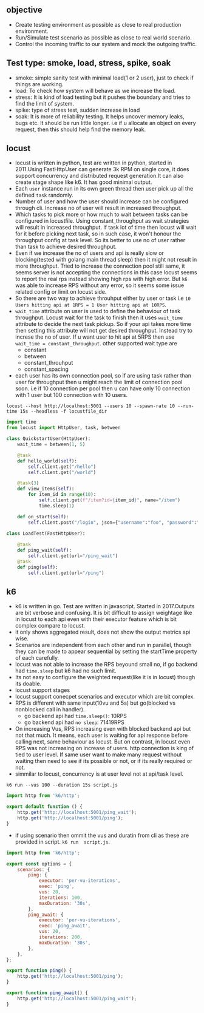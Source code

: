## objective
* Create testing environment as possible as close to real production environment.
* Run/Simulate test scenario as possible as close to real world scenario.
* Control the incoming traffic to our system and mock the outgoing traffic.

## Test type: smoke, load, stress, spike, soak
* smoke: simple sanity test with minimal load(1 or 2 user), just to check if things are working.
* load: To check how system will behave as we increase the load.
* stress: It is kind of load testing but it pushes the boundary and tries to find the limit of system.
* spike: type of stress test, sudden increase in load
* soak: It is more of reliability testing. It helps uncover memory leaks, bugs etc. It should be run little longer. i.e if u allocate an object on every request, then this should help find the memory leak.


## locust
* locust is written in python, test are written in python, started in 2011.Using FastHttpUser can generate 3k RPM on single core, it does support concurrency and distributed request generation.It can also create stage shape like k6. It has good minimal output.
* Each `user` instance run in its own green thread then user pick up all the defined `task` randomly.
* Number of user and how the user should increase can be configured through cli. Increase no of user will result in increased throughput.
* Which tasks to pick more or how much to wait between tasks can be configured in locustfile. Using constant_throughput as wait strategies will result in increased throughput. If task lot of time then locust will wait for it before picking next task, so in such case, it won't honour the throughput config at task level. So its better to use no of user rather than task to achieve desired throughput.
* Even if we increase the no of users and api is really slow or blocking(tested with golang main thread sleep) then it might not result in more throughput. Tried to increase the connection pool still same, it seems server is not accepting the connections in this case locust seems to report the real rps instead showing high rps with high error. But `k6` was able to increase RPS without any error, so it seems some issue related config or limit on locust side.
* So there are two way to achieve throuhput either by user or task i.e `10 Users hitting api at 1RPS = 1 User hitting api at 10RPS`.
* `wait_time` attribute on user is used to define the behaviour of task throughput. Locust wait for the task to finish then it uses `wait_time` attribute to decide the next task pickup. So if your api takes more time then setting this attribute will not get desired throughput. Instead try to increse the no of user. If u want user to hit api at 5RPS then use `wait_time = constant_throughput`. other supported wait type are
    * constant
    * between
    * constant_throuhput
    * constant_spacing
* each user has its own connection pool, so if are using task rather than user for throughput then u might reach the limit of connection pool soon. i.e if 10 connection per pool then u can have only 10 connection with 1 user but 100 connection with 10 users.

```
locust --host http://localhost:5001 --users 10 --spawn-rate 10 --run-time 15s --headless -f locustfile_dir
```

```python
import time
from locust import HttpUser, task, between

class QuickstartUser(HttpUser):
    wait_time = between(1, 5)

    @task
    def hello_world(self):
        self.client.get("/hello")
        self.client.get("/world")

    @task(3)
    def view_items(self):
        for item_id in range(10):
            self.client.get(f"/item?id={item_id}", name="/item")
            time.sleep(1)

    def on_start(self):
        self.client.post("/login", json={"username":"foo", "password":"bar"})
```

```python
class LoadTest(FastHttpUser):
    
    @task
    def ping_wait(self):
        self.client.get(url="/ping_wait")
    @task
    def ping(self):
        self.client.get(url="/ping")
```

## k6
* k6 is written in go. Test are written in javascript. Started in 2017.Outputs are bit verbose and confusing. It is bit difficult to assign weightage like in locust to each api even with their executor feature which is bit complex compare to locust.
* it only shows aggregated result,  does not show the output metrics api wise.
* Scenarios are independent from each other and run in parallel, though they can be made to appear sequential by setting the startTime property of each carefully.
* locust was not able to increase the RPS beyound small no, if go backend had `time.sleep` but k6 had no such limit.
* Its not easy to configure the weighted request(like it is in locust) though its doable.
* locust support stages
* locust support conecpet scenarios and executor which are bit complex.
* RPS is different with same input(10vu and 5s) but go(blocked vs nonblocked call in handler).
    * go backend api had `time.sleep()`: 10RPS
    * go backend api had `no sleep`: 71419RPS
* On increasing Vus, RPS increasing even with blocked backend api but not that much. It means, each user is waiting for api response before calling next, same behaviour as locust. But on contrast, in locust even RPS was not increasing on increase of users. http connection is king of tied to user level. If same user want to make many request without waiting then need to see if its possible or not, or if its really required or not.
* simmilar to locust, concurrency is at user level not at api/task level.

```
k6 run --vus 100 --duration 15s script.js
```

```javascript
import http from 'k6/http';

export default function () {
    http.get('http://localhost:5001/ping_wait');
    http.get('http://localhost:5001/ping');
}
```

* if using scenario then ommit the vus and duratin from cli as these are provided in script. `k6 run  script.js`.
```javascript
import http from 'k6/http';

export const options = {
    scenarios: {
        ping: {
            executor: 'per-vu-iterations',
            exec: 'ping',
            vus: 20,
            iterations: 100,
            maxDuration: '30s',
        },
        ping_await: {
            executor: 'per-vu-iterations',
            exec: 'ping_await',
            vus: 20,
            iterations: 200,
            maxDuration: '30s',
        },
    },
};

export function ping() {
    http.get('http://localhost:5001/ping');
}

export function ping_await() {
    http.get('http://localhost:5001/ping_wait');
}
```